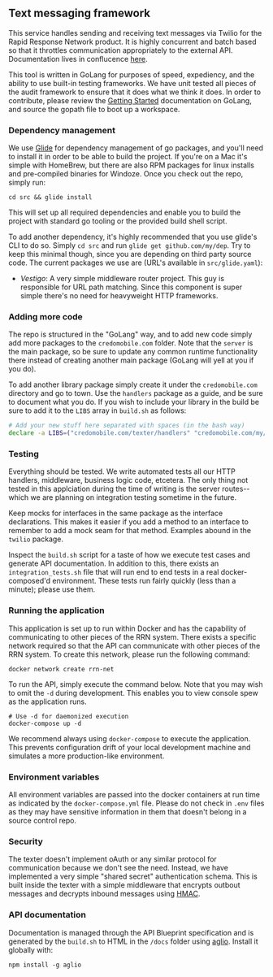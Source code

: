 ## Text messaging framework

This service handles sending and receiving text messages via Twilio for the Rapid Response Network product. It is highly concurrent and batch based so that it throttles communication appropriately to the external API. Documentation lives in conflucence [here](https://credomobile.atlassian.net/wiki/display/Pol/Rapid+Responders).

This tool is written in GoLang for purposes of speed, expediency, and the ability to use built-in testing frameworks. We have unit tested all pieces of the audit framework to ensure that it does what we think it does. In order to contribute, please review the [Getting Started](https://golang.org/doc/install) documentation on GoLang, and source the gopath file to boot up a workspace.

### Dependency management

We use [Glide](https://github.com/Masterminds/glide) for dependency management of go packages, and you'll need to install it in order to be able to build the project. If you're on a Mac it's simple with HomeBrew, but there are also RPM packages for linux installs and pre-compiled binaries for Windoze. Once you check out the repo, simply run:

```
cd src && glide install
```

This will set up all required dependencies and enable you to build the project with standard go tooling or the provided build shell script.

To add another dependency, it's highly recommended that you use glide's CLI to do so. Simply ```cd src``` and run ```glide get github.com/my/dep```. Try to keep this minimal though, since you are depending on third party source code. The current packages we use are (URL's available in ```src/glide.yaml```):

- *Vestigo*: A very simple middleware router project. This guy is responsible for URL path matching. Since this component is super simple there's no need for heavyweight HTTP frameworks.

### Adding more code

The repo is structured in the "GoLang" way, and to add new code simply add more packages to the ```credomobile.com``` folder. Note that the ```server``` is the main package, so be sure to update any common runtime functionality there instead of creating another main package (GoLang will yell at you if you do).

To add another library package simply create it under the ```credomobile.com``` directory and go to town. Use the ```handlers``` package as a guide, and be sure to document what you do. If you wish to include your library in the build be sure to add it to the ```LIBS``` array in ```build.sh``` as follows:

```bash
# Add your new stuff here separated with spaces (in the bash way)
declare -a LIBS=("credomobile.com/texter/handlers" "credomobile.com/my/new/library")
```

### Testing

Everything should be tested. We write automated tests all our HTTP handlers, middleware, business logic code, etcetera. The only thing not tested in this applciation during the time of writing is the server routes--which we are planning on integration testing sometime in the future.

Keep mocks for interfaces in the same package as the interface declarations. This makes it easier if you add a method to an interface to remember to add a mock seam for that method. Examples abound in the ```twilio``` package.

Inspect the ```build.sh``` script for a taste of how we execute test cases and generate API documentation. In addition to this, there exists an ```integration_tests.sh``` file that will run end to end tests in a real docker-composed'd environment. These tests run fairly quickly (less than a minute); please use them.

### Running the application

This application is set up to run within Docker and has the capability of communicating to other pieces of the RRN system. There exists a specific network required so that the API can communicate with other pieces of the RRN system. To create this network, please run the following command:

```
docker network create rrn-net
```

To run the API, simply execute the command below. Note that you may wish to omit the ```-d``` during development. This enables you to view console spew as the application runs. 

```
# Use -d for daemonized execution
docker-compose up -d
```

We recommend always using ```docker-compose``` to execute the application. This prevents configuration drift of your local development machine and simulates a more production-like environment.

### Environment variables

All environment variables are passed into the docker containers at run time as indicated by the ```docker-compose.yml``` file. Please do not check in ```.env``` files as they may have sensitive information in them that doesn't belong in a source control repo.

### Security

The texter doesn't implement oAuth or any similar protocol for communication because we don't see the need. Instead, we have implemented a very simple "shared secret" authentication schema. This is built inside the texter with a simple middleware that encrypts outbout messages and decrypts inbound messages using [HMAC](http://www.ietf.org/rfc/rfc2104.txt).

### API documentation

Documentation is managed through the API Blueprint specification and is generated by the ```build.sh``` to HTML in the ```/docs``` folder using [aglio](https://github.com/danielgtaylor/aglio). Install it globally with:

```
npm install -g aglio
```
